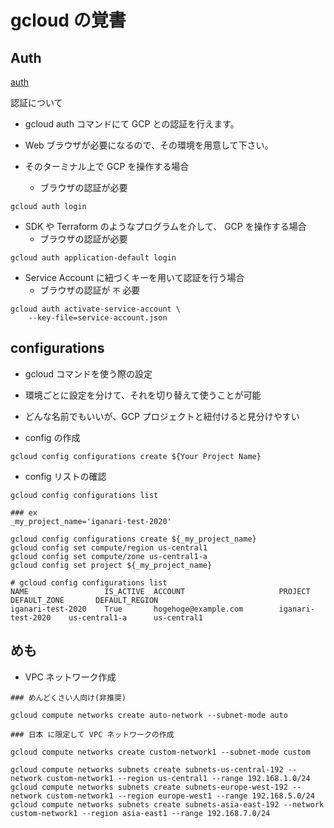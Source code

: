 # gcloud の覚書

## Auth

[auth](https://cloud.google.com/sdk/gcloud/reference/auth/)

認証について

+ gcloud auth コマンドにて GCP との認証を行えます。
+ Web ブラウザが必要になるので、その環境を用意して下さい。

+ そのターミナル上で GCP を操作する場合
  + ブラウザの認証が必要

```
gcloud auth login
```
 
+ SDK や Terraform のようなプログラムを介して、 GCP を操作する場合
  + ブラウザの認証が必要

```
gcloud auth application-default login
```

+ Service Account に紐づくキーを用いて認証を行う場合
  + ブラウザの認証が `不` 必要

```
gcloud auth activate-service-account \
    --key-file=service-account.json
```

## configurations

+ gcloud コマンドを使う際の設定
+ 環境ごとに設定を分けて、それを切り替えて使うことが可能
+ どんな名前でもいいが、GCP プロジェクトと紐付けると見分けやすい


+ config の作成

```
gcloud config configurations create ${Your Project Name}
```

+ config リストの確認

```
gcloud config configurations list
```

```
### ex
_my_project_name='iganari-test-2020'

gcloud config configurations create ${_my_project_name}
gcloud config set compute/region us-central1
gcloud config set compute/zone us-central1-a
gcloud config set project ${_my_project_name}

# gcloud config configurations list
NAME                 IS_ACTIVE  ACCOUNT                     PROJECT              DEFAULT_ZONE       DEFAULT_REGION
iganari-test-2020    True       hogehoge@example.com        iganari-test-2020    us-central1-a      us-central1
```

## めも

+ VPC ネットワーク作成

```
### めんどくさい人向け(非推奨)

gcloud compute networks create auto-network --subnet-mode auto
```

```
### 日本 に限定して VPC ネットワークの作成

gcloud compute networks create custom-network1 --subnet-mode custom

gcloud compute networks subnets create subnets-us-central-192 --network custom-network1 --region us-central1 --range 192.168.1.0/24
gcloud compute networks subnets create subnets-europe-west-192 --network custom-network1 --region europe-west1 --range 192.168.5.0/24
gcloud compute networks subnets create subnets-asia-east-192 --network custom-network1 --region asia-east1 --range 192.168.7.0/24
```
